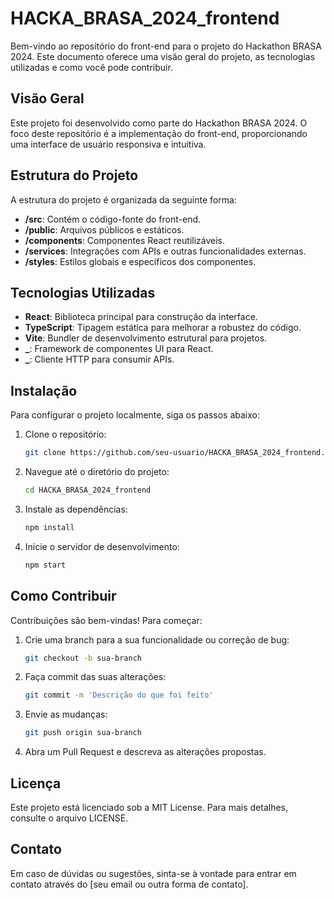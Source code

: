 
# HACKA_BRASA_2024_frontend

Bem-vindo ao repositório do front-end para o projeto do Hackathon BRASA 2024. Este documento oferece uma visão geral do projeto, as tecnologias utilizadas e como você pode contribuir.

## Visão Geral

Este projeto foi desenvolvido como parte do Hackathon BRASA 2024. O foco deste repositório é a implementação do front-end, proporcionando uma interface de usuário responsiva e intuitiva.

## Estrutura do Projeto

A estrutura do projeto é organizada da seguinte forma:

- **/src**: Contém o código-fonte do front-end.
- **/public**: Arquivos públicos e estáticos.
- **/components**: Componentes React reutilizáveis.
- **/services**: Integrações com APIs e outras funcionalidades externas.
- **/styles**: Estilos globais e específicos dos componentes.

## Tecnologias Utilizadas

- **React**: Biblioteca principal para construção da interface.
- **TypeScript**: Tipagem estática para melhorar a robustez do código.
- **Vite**: Bundler de desenvolvimento estrutural para projetos.
- **_**: Framework de componentes UI para React.
- **_**: Cliente HTTP para consumir APIs.

## Instalação

Para configurar o projeto localmente, siga os passos abaixo:

1. Clone o repositório:
   ```bash
   git clone https://github.com/seu-usuario/HACKA_BRASA_2024_frontend.git
   ```
2. Navegue até o diretório do projeto:
   ```bash
   cd HACKA_BRASA_2024_frontend
   ```
3. Instale as dependências:
   ```bash
   npm install
   ```
4. Inicie o servidor de desenvolvimento:
   ```bash
   npm start
   ```

## Como Contribuir

Contribuições são bem-vindas! Para começar:

1. Crie uma branch para a sua funcionalidade ou correção de bug:
   ```bash
   git checkout -b sua-branch
   ```
2. Faça commit das suas alterações:
   ```bash
   git commit -m 'Descrição do que foi feito'
   ```
3. Envie as mudanças:
   ```bash
   git push origin sua-branch
   ```
4. Abra um Pull Request e descreva as alterações propostas.

## Licença

Este projeto está licenciado sob a MIT License. Para mais detalhes, consulte o arquivo LICENSE.

## Contato

Em caso de dúvidas ou sugestões, sinta-se à vontade para entrar em contato através do [seu email ou outra forma de contato].
